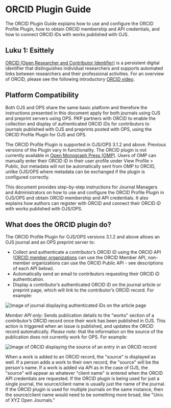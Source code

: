 # ORCID Plugin Guide

The ORCID Plugin Guide explains how to use and configure the ORCID Profile Plugin, how to obtain ORCID membership and API credentials, and how to connect ORCID iDs with works published with OJS.

## Luku 1: Esittely

[ORCID (Open Researcher and Contributor Identifier)](https://orcid.org/) is a persistent digital identifier that distinguishes individual researchers and supports automated links between researchers and their professional activities. For an overview of ORCID, please see the following introductory [ORCID video](https://vimeo.com/97150912).

## Platform Compatibility

Both OJS and OPS share the same basic platform and therefore the instructions presented in this document apply for both journals using OJS and preprint servers using OPS. PKP partners with ORCID to enable the collection and display of authenticated ORCID iDs for contributors to journals published with OJS and preprints posted with OPS, using the ORCID Profile Plugin for OJS and OPS.

The ORCID Profile Plugin is supported in OJS/OPS 3.1.2 and above. Previous versions of the Plugin vary in functionality. The ORCID plugin is not currently available in [Open Monograph Press (OMP)](https://pkp.sfu.ca/omp/). Users of OMP can manually enter their ORCID iD in their user profile under View Profile > Public, but metadata will not be automatically sent from OMP to ORCID, unlike OJS/OPS where metadata can be exchanged if the plugin is configured correctly.

This document provides step-by-step instructions for Journal Managers and Administrators on how to use and configure the ORCID Profile Plugin in OJS/OPS and obtain ORCID membership and API credentials. It also explains how authors can register with ORCID and connect their ORCID iD with works published with OJS/OPS.

## What does the ORCID plugin do?

The ORCID Profile Plugin for OJS/OPS versions 3.1.2 and above allows an OJS journal and an OPS preprint server to:

* Collect and authenticate a contributor’s ORCID iD using the ORCID API ([ORCID member organizations](https://orcid.org/members) can use the ORCID Member API, non-member organizations can use the ORCID Public API - see descriptions of each API below).
* Automatically send an email to contributors requesting their ORCID iD authentication.
* Display a contributor’s authenticated ORCID iD on the journal article or preprint page, which will link to the contributor’s ORCID record. For example:

![Image of journal displaying authenticated iDs on the article page](./assets/orcid-id-example.png)

*Member API only*: Sends publication details to  the “works” section of a contributor’s ORCID record once their work has been published in OJS. This action is triggered when an issue is published, and updates the ORCID record automatically. *Please note:* that the information on the source of the publication does not currently work for OPS. For example:

![Image of ORCID displaying the source of an entry in an ORCID record](./assets/orcid-publication-source.png)

When a work is added to an ORCID record, the "source" is displayed as well. If a person adds a work to their own record, the "source" will be the person's name. If a work is added via API as in the case of OJS, the "source" will appear as whatever "client name" is entered when the ORCID API credentials are requested. If the ORCID plugin is being used for just a single journal, the source/client name is usually just the name of the journal. If the ORCID plugin is used for multiple journals on the same instance, then the source/client name would need to be something more broad, like "Univ. of XYZ Open Journals."
